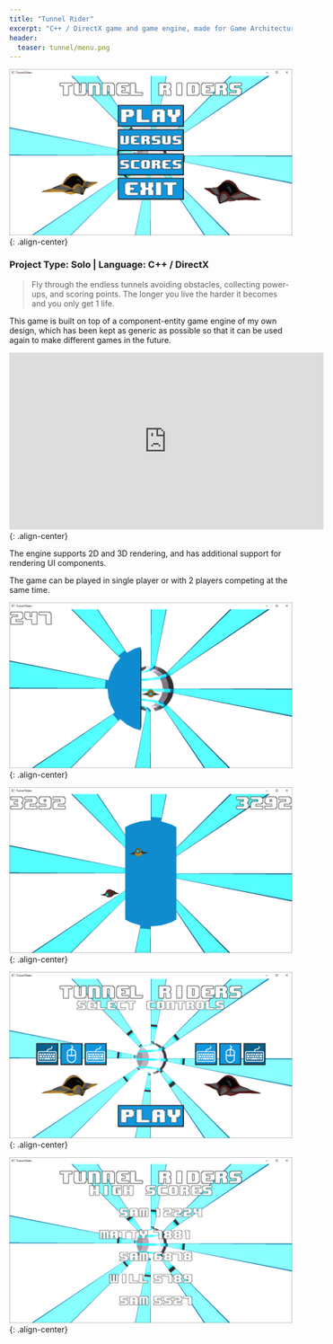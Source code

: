 ```yaml
---
title: "Tunnel Rider"
excerpt: "C++ / DirectX game and game engine, made for Game Architecture module"
header:
  teaser: tunnel/menu.png
---
```


![Action shot](/images/tunnel/menu.png){: .align-center}

### Project Type: Solo | Language: C++ / DirectX

> Fly through the endless tunnels avoiding obstacles, collecting power-ups, and scoring points. The longer you live the harder it becomes and you only get 1 life.

This game is built on top of a component-entity game engine of my own design, which has been kept as generic as possible so that it can be used again to make different games in the future.

<iframe width="560" height="315" src="https://www.youtube.com/embed/48jWCovIJc0" frameborder="0" allowfullscreen></iframe>{: .align-center}

The engine supports 2D and 3D rendering, and has additional support for rendering UI components.

The game can be played in single player or with 2 players competing at the same time. 

![Action shot](/images/tunnel/single.png){: .align-center}

![Action shot](/images/tunnel/comp.png){: .align-center}

![Action shot](/images/tunnel/menu2.png){: .align-center}

![Action shot](/images/tunnel/scores.png){: .align-center}